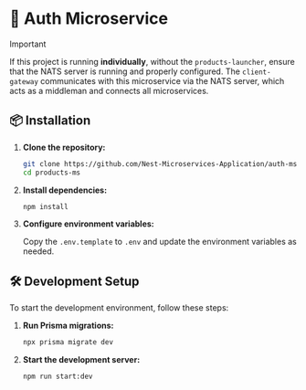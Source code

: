 # 🔐 Auth Microservice

> [!IMPORTANT]
> If this project is running **individually**, without the `products-launcher`, ensure that the NATS server is running and properly configured. The `client-gateway` communicates with this microservice via the NATS server, which acts as a middleman and connects all microservices.

## 📦 Installation

1. **Clone the repository:**

    ```sh
    git clone https://github.com/Nest-Microservices-Application/auth-ms
    cd products-ms
    ```

2. **Install dependencies:**

    ```sh
    npm install
    ```

3. **Configure environment variables:**

    Copy the `.env.template` to `.env` and update the environment variables as needed.

## 🛠️ Development Setup

To start the development environment, follow these steps:

1. **Run Prisma migrations:**

    ```sh
    npx prisma migrate dev
    ```

2. **Start the development server:**

    ```sh
    npm run start:dev
    ```
